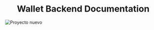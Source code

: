 <h1 align="center">Wallet Backend Documentation</h1>

![Proyecto nuevo](https://github.com/EzequielMassa/wallet-frontend-angular/assets/94617066/da130ae4-73d5-445b-aef9-333e6bb326aa)
